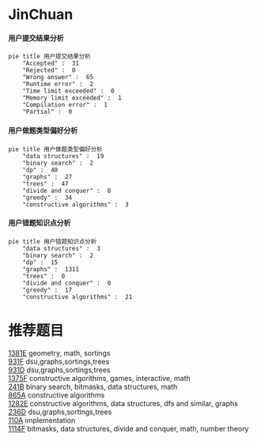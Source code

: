 # JinChuan

<!-- tabs:start -->



#### **用户提交结果分析**

```mermaid
pie title 用户提交结果分析
    "Accepted" :  31
    "Rejected" :  0
    "Wrong answer" :  65
    "Runtime error" :  2
    "Time limit exceeded" :  0
    "Memory limit exceeded" :  1
    "Compilation error" :  1
    "Partial" :  0
```

#### **用户做题类型偏好分析**

```mermaid
pie title 用户做题类型偏好分析
    "data structures" :  19
    "binary search" :  2
    "dp" :  40
    "graphs" :  27
    "trees" :  47
    "divide and conquer" :  0
    "greedy" :  34
    "constructive algorithms" :  3
```
#### **用户错题知识点分析**

```mermaid
pie title 用户错题知识点分析
    "data structures" :  3
    "binary search" :  2
    "dp" :  15
    "graphs" :  1311
    "trees" :  0
    "divide and conquer" :  0
    "greedy" :  17
    "constructive algorithms" :  21
```



<!-- tabs:end -->
# 推荐题目
[1381E](https://codeforces.com/contest/1381/problem/E)		geometry,
                        math,
                        sortings		  
[931F](https://codeforces.com/contest/931/problem/F)		dsu,graphs,sortings,trees		  
[931D](https://codeforces.com/contest/931/problem/D)		dsu,graphs,sortings,trees		  
[1375F](https://codeforces.com/contest/1375/problem/F)		constructive algorithms,
                        games,
                        interactive,
                        math		  
[241B](https://codeforces.com/contest/241/problem/B)		binary search,
                        bitmasks,
                        data structures,
                        math		  
[865A](https://codeforces.com/contest/865/problem/A)		constructive algorithms		  
[1282E](https://codeforces.com/contest/1282/problem/E)		constructive algorithms,
                        data structures,
                        dfs and similar,
                        graphs		  
[236D](https://codeforces.com/contest/236/problem/D)		dsu,graphs,sortings,trees		  
[110A](https://codeforces.com/contest/110/problem/A)		implementation		  
[1114F](https://codeforces.com/contest/1114/problem/F)		bitmasks,
                        data structures,
                        divide and conquer,
                        math,
                        number theory		  
